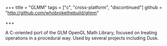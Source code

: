 +++
title = "GLMM"
tags = ["c", "cross-platform", "discontinued"]
github = "http://github.com/whobrokethebuild/glmm"

+++

A C-oriented port of the GLM OpenGL Math Library, focused on treating operations in a procedural
way. Used by several projects including Dusk.
